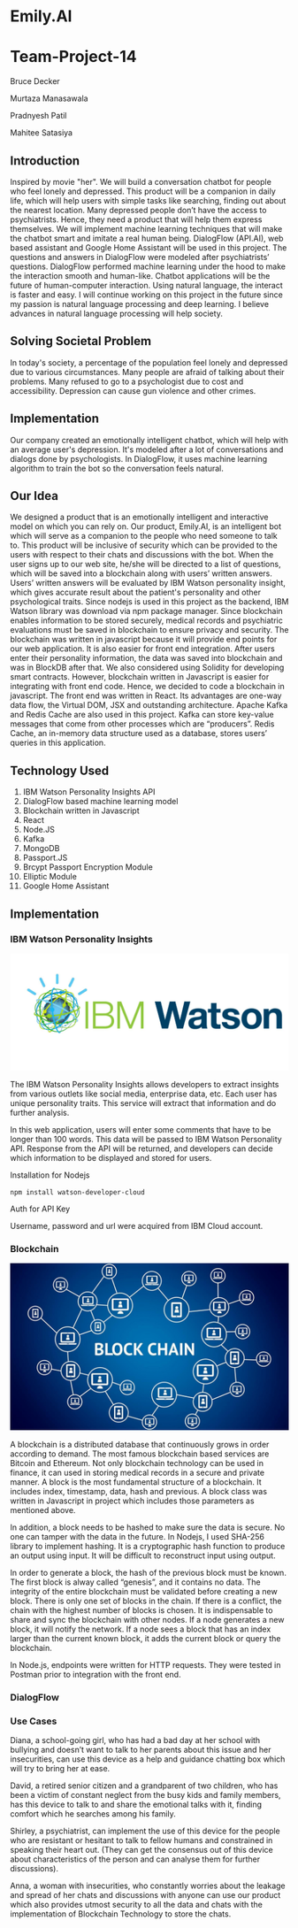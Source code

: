 # Emily.AI
# Team-Project-14


Bruce Decker

Murtaza Manasawala

Pradnyesh Patil

Mahitee Satasiya


## Introduction 
Inspired by movie "her". We will build a conversation chatbot for people who feel lonely and depressed. This product will be a companion in daily life, which will help users with simple tasks like searching, finding out about the nearest location. Many depressed people don’t have the access to psychiatrists. Hence, they need a product that will help them express themselves. We will implement machine learning techniques that will make the chatbot smart and imitate a real human being. DialogFlow (API.AI), web based assistant and Google Home Assistant will be used in this project. The questions and answers in DialogFlow were modeled after psychiatrists’ questions.  DialogFlow performed machine learning under the hood to make the interaction smooth and human-like. Chatbot applications will be the future of human-computer interaction. Using natural language, the interact is faster and easy. I will continue working on this project in the future since my passion is natural language processing and deep learning. I believe advances in natural language processing will help society. 

## Solving Societal Problem 
In today's society, a percentage of the population feel lonely and depressed due to various circumstances. Many people are afraid of talking about their problems. Many refused to go to a psychologist due to cost and accessibility. Depression can cause gun violence and other crimes. 

## Implementation
Our company created an emotionally intelligent chatbot, which will help with an average user's depression. It's modeled after a lot of conversations and dialogs done by psychologists. In DialogFlow, it uses machine learning algorithm to train the bot so the conversation feels natural. 

## Our Idea 
We designed a product that is an emotionally intelligent and  interactive model on which you can rely on. Our product, Emily.AI,  is an intelligent bot which will serve as a companion to the people who need someone to talk to. This product will be inclusive of security which can be provided to the users with respect to their chats and discussions with the bot. When the user signs up to our web site, he/she will be directed to a list of questions, which will be saved into a blockchain along with users’ written answers. Users’ written answers will be evaluated by IBM Watson personality insight, which gives accurate result about the patient's personality and other psychological traits. Since nodejs is used in this project as the backend, IBM Watson library was download via npm package manager. Since blockchain enables information to be stored securely, medical records and psychiatric evaluations must be saved in blockchain to ensure privacy and security. The blockchain was written in javascript because it will provide end points for our web application. It is also easier for front end integration. After users enter their personality information, the data was saved into blockchain and was in BlockDB after that. We also considered using Solidity for developing smart contracts. However, blockchain written in Javascript is easier for integrating with front end code. Hence, we decided to code a blockchain in javascript. The front end was written in React. Its advantages are one-way data flow, the Virtual DOM, JSX and outstanding architecture. Apache Kafka and Redis Cache are also used in this project. Kafka can store key-value messages that come from other processes which are “producers”. Redis Cache, an in-memory data structure used as a database, stores users’ queries in this application.  

## Technology Used
1. IBM Watson Personality Insights API
2. DialogFlow based machine learning model 
3. Blockchain written in Javascript
4. React
5. Node.JS
6. Kafka
7. MongoDB
8. Passport.JS
9. Brcypt Passport Encryption Module
9. Elliptic Module
10. Google Home Assistant 

## Implementation 

### IBM Watson Personality Insights

![alt text](Pictures/IBMWatson.png "Description goes here")

The IBM Watson Personality Insights allows developers to extract insights from various outlets like social media, enterprise data, etc. Each user has unique personality traits. This service will extract that information and do further analysis. 

In this web application, users will enter some comments that have to be longer than 100 words. This data will be passed to IBM Watson Personality API. Response from the API will be returned, and developers can decide which information to be displayed and stored for users. 

Installation for Nodejs

```
npm install watson-developer-cloud
```

Auth for API Key

Username, password and url were acquired from IBM Cloud account. 

### Blockchain

![alt text](Pictures/blockchain.jpg "Description goes here")

A blockchain is a distributed database that continuously grows in order according to demand. The most famous blockchain based services are Bitcoin and Ethereum. Not only blockchain technology can be used in finance, it can used in storing medical records in a secure and private manner. A block is the most fundamental structure of a blockchain. It includes index, timestamp, data, hash and previous. A block class was written in Javascript in project which includes those parameters as mentioned above. 

In addition, a block needs to be hashed to make sure the data is secure. No one can tamper with the data in the future. In Nodejs, I used SHA-256 library to implement hashing. It is a cryptographic hash function to produce an output using input. It will be difficult to reconstruct input using output. 

In order to generate a block, the hash of the previous block must be known. The first block is alway called “genesis”, and it contains no data. The integrity of the entire blockchain must be validated before creating a new block. There is only one set of blocks in the chain. If there is a conflict, the chain with the highest number of blocks is chosen. It is indispensable to share and sync the blockchain with other nodes. If a node generates a new block, it will notify the network. If a node sees a block that has an index larger than the current known block, it adds the current block or query the blockchain. 

In Node.js, endpoints were written for HTTP requests. They were tested in Postman prior to integration with the front end. 

### DialogFlow

### Use Cases 

Diana, a school-going girl, who has had a bad day at her school with bullying and doesn’t want to talk to her parents about this issue and her insecurities, can use this device as a help and guidance chatting box which will try to bring her at ease.

David, a retired senior citizen and a grandparent of two children, who has been a victim of constant neglect from the busy kids and family members, has this device to talk to and share the emotional talks with it,  finding comfort which he searches among his family.

Shirley, a psychiatrist, can implement the use of this device for the people who are resistant or hesitant to talk to fellow humans and constrained in speaking their heart out. (They can get the consensus out of this device about characteristics of the person and can analyse them for further discussions).

Anna, a woman with insecurities, who constantly worries about the leakage and spread of her chats and discussions with anyone can use our product which also provides utmost security to all the data and chats with the implementation of Blockchain Technology to store the chats.





